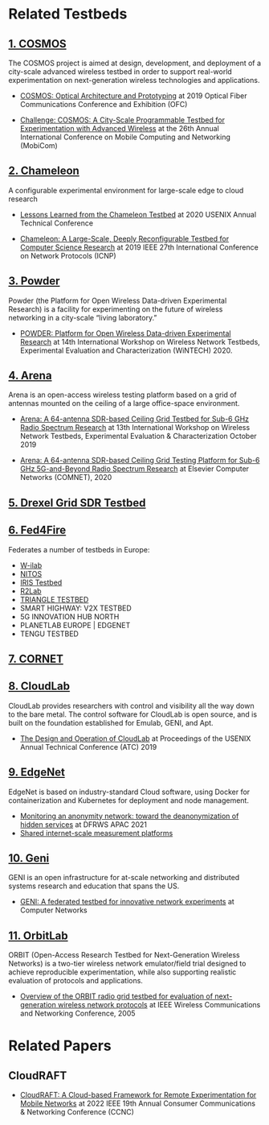 # Related Testbeds

## [1. COSMOS](https://cosmos-lab.org/)

The COSMOS project is aimed at design, development, and deployment of a city-scale advanced wireless testbed in order to support real-world experimentation on next-generation wireless technologies and applications.

- [COSMOS: Optical Architecture and Prototyping](https://ieeexplore.ieee.org/document/8697010)
at 2019 Optical Fiber Communications Conference and Exhibition (OFC)

- [Challenge: COSMOS: A City-Scale Programmable Testbed for Experimentation with Advanced Wireless](https://dl.acm.org/doi/10.1145/3372224.3380891)
at the 26th Annual International Conference on Mobile Computing and Networking (MobiCom)

## [2. Chameleon](https://www.chameleoncloud.org/)
A configurable experimental environment for large-scale edge to cloud research

- [Lessons Learned from the Chameleon Testbed](https://dl.acm.org/doi/abs/10.5555/3489146.3489161)
at 2020 USENIX Annual Technical Conference

- [Chameleon: A Large-Scale, Deeply Reconfigurable Testbed for Computer Science Research](https://ieeexplore.ieee.org/document/8888067)
at 2019 IEEE 27th International Conference on Network Protocols (ICNP)

## [3. Powder](https://powderwireless.net/)
Powder (the Platform for Open Wireless Data-driven Experimental Research) is a facility for experimenting on the future of wireless networking in a city-scale “living laboratory.”

- [POWDER: Platform for Open Wireless Data-driven Experimental Research](http://www.flux.utah.edu/paper/breen-wintech20)
at 14th International Workshop on Wireless Network Testbeds, Experimental Evaluation and Characterization (WiNTECH) 2020.

## [4. Arena](https://ece.northeastern.edu/wineslab/arena.php)
Arena is an open-access wireless testing platform based on a grid of antennas mounted on the ceiling of a large office-space environment.

- [Arena: A 64-antenna SDR-based Ceiling Grid Testbed for Sub-6 GHz Radio Spectrum Research](https://dl.acm.org/doi/10.1145/3349623.3355473)
at 13th International Workshop on Wireless Network Testbeds, Experimental Evaluation & Characterization October 2019

- [Arena: A 64-antenna SDR-based Ceiling Grid Testing Platform for Sub-6 GHz 5G-and-Beyond Radio Spectrum Research](https://www.sciencedirect.com/science/article/pii/S1389128620311257)
at Elsevier Computer Networks (COMNET), 2020

## [5. Drexel Grid SDR Testbed](https://research.coe.drexel.edu/ece/dwsl/research/drexel-grid-sdr-testbed/)

## [6. Fed4Fire](https://www.fed4fire.eu/)
Federates a number of testbeds in Europe:
- [W-ilab](https://doc.ilabt.imec.be/ilabt/wilab/)
- [NITOS](https://nitlab.inf.uth.gr/NITlab/nitos)
- [IRIS Testbed](http://iristestbed.eu/)
- [R2Lab](https://r2lab.inria.fr/index.md)
- [TRIANGLE TESTBED](www.triangle-project.eu)
- SMART HIGHWAY: V2X TESTBED
- 5G INNOVATION HUB NORTH
- PLANETLAB EUROPE | EDGENET
- TENGU TESTBED


## [7. CORNET](https://cornet.wireless.vt.edu/index.html)


## [8. CloudLab](https://cloudlab.us/)
CloudLab provides researchers with control and visibility all the way down to the bare metal.
The control software for CloudLab is open source, and is built on the foundation established for Emulab, GENI, and Apt.

- [The Design and Operation of CloudLab](https://www.flux.utah.edu/paper/duplyakin-atc19) at Proceedings of the USENIX Annual Technical Conference (ATC) 2019

## [9. EdgeNet](https://www.edge-net.org/)

EdgeNet is based on industry-standard Cloud software, using Docker for containerization and Kubernetes for deployment and node management.

- [Monitoring an anonymity network: toward the deanonymization of hidden services](https://dfrws.org/presentation/monitoring-an-anonymity-network-toward-the-deanonymization-of-hidden-services)
at DFRWS APAC 2021
- [Shared internet-scale measurement platforms](https://hal.archives-ouvertes.fr/hal-03113118)

## [10. Geni](https://www.geni.net/)

GENI is an open infrastructure for at-scale networking and distributed systems research and education that spans the US.

- [GENI: A federated testbed for innovative network experiments](https://www.sciencedirect.com/science/article/pii/S1389128613004507) at Computer Networks

## [11. OrbitLab](orbit-lab.org)
ORBIT (Open-Access Research Testbed for Next-Generation Wireless Networks) is a two-tier wireless network emulator/field trial designed to achieve reproducible experimentation, while also supporting realistic evaluation of protocols and applications.

- [Overview of the ORBIT radio grid testbed for evaluation of next-generation wireless network protocols](https://ieeexplore.ieee.org/document/1424763)
at IEEE Wireless Communications and Networking Conference, 2005



# Related Papers

## CloudRAFT

- [CloudRAFT: A Cloud-based Framework for Remote Experimentation for Mobile Networks](https://ieeexplore.ieee.org/document/9700510)
at 2022 IEEE 19th Annual Consumer Communications & Networking Conference (CCNC)


